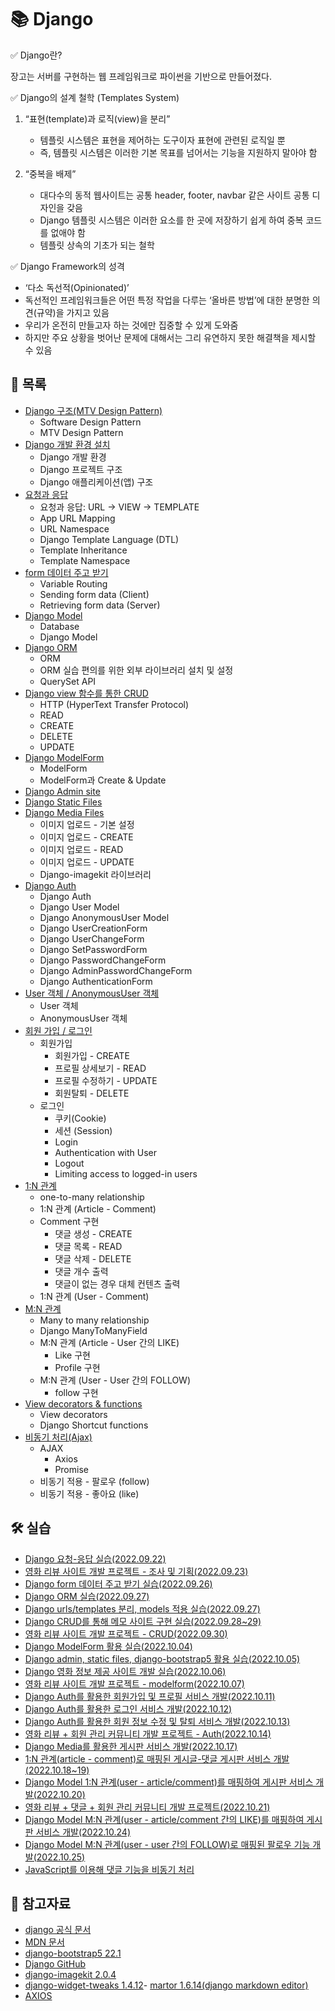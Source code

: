 # 📚 Django

✅ Django란?

장고는 서버를 구현하는 웹 프레임워크로 파이썬을 기반으로 만들어졌다. 

✅ Django의 설계 철학 (Templates System)

1. “표현(template)과 로직(view)을 분리”
   - 템플릿 시스템은 표현을 제어하는 도구이자 표현에 관련된 로직일 뿐
   - 즉, 템플릿 시스템은 이러한 기본 목표를 넘어서는 기능을 지원하지 말아야 함

2. “중복을 배제”
   - 대다수의 동적 웹사이트는 공통 header, footer, navbar 같은 사이트 공통 디자인을 갖음
   - Django 템플릿 시스템은 이러한 요소를 한 곳에 저장하기 쉽게 하여 중복 코드를 없애야 함
   - 템플릿 상속의 기초가 되는 철학

✅ Django Framework의 성격

- ‘다소 독선적(Opinionated)’
- 독선적인 프레임워크들은 어떤 특정 작업을 다루는 ‘올바른 방법’에 대한 분명한 의견(규약)을 가지고 있음
- 우리가 온전히 만들고자 하는 것에만 집중할 수 있게 도와줌
- 하지만 주요 상황을 벗어난 문제에 대해서는 그리 유연하지 못한 해결책을 제시할 수 있음



## 📃 목록

- [Django 구조(MTV Design Pattern)](https://github.com/hyejinny97/TIL/blob/master/Django/mtv.md)
  - Software Design Pattern
  - MTV Design Pattern
- [Django 개발 환경 설치](https://github.com/hyejinny97/TIL/blob/master/Django/environment.md)
  - Django 개발 환경
  - Django 프로젝트 구조
  - Django 애플리케이션(앱) 구조
- [요청과 응답](https://github.com/hyejinny97/TIL/blob/master/Django/request_response.md)
  - 요청과 응답: URL → VIEW → TEMPLATE
  - App URL Mapping
  - URL Namespace
  - Django Template Language (DTL)
  - Template Inheritance
  - Template Namespace
- [form 데이터 주고 받기](https://github.com/hyejinny97/TIL/blob/master/Django/form_data.md)
  - Variable Routing
  - Sending form data (Client)
  - Retrieving form data (Server)
- [Django Model](https://github.com/hyejinny97/TIL/blob/master/Django/model.md)
  - Database
  - Django Model
- [Django ORM](https://github.com/hyejinny97/TIL/blob/master/Django/orm.md)
  - ORM
  - ORM 실습 편의를 위한 외부 라이브러리 설치 및 설정
  - QuerySet API
- [Django view 함수를 통한 CRUD](https://github.com/hyejinny97/TIL/blob/master/Django/crud.md)
  - HTTP (HyperText Transfer Protocol)
  - READ
  - CREATE
  - DELETE
  - UPDATE
- [Django ModelForm](https://github.com/hyejinny97/TIL/blob/master/Django/model_form.md)
  - ModelForm
  - ModelForm과 Create & Update
- [Django Admin site](https://github.com/hyejinny97/TIL/blob/master/Django/admin.md)
- [Django Static Files](https://github.com/hyejinny97/TIL/blob/master/Django/static_files.md)
- [Django Media Files](https://github.com/hyejinny97/TIL/blob/master/Django/media_files.md)
  - 이미지 업로드 - 기본 설정
  - 이미지 업로드 - CREATE
  - 이미지 업로드 - READ
  - 이미지 업로드 - UPDATE
  - Django-imagekit 라이브러리
- [Django Auth](https://github.com/hyejinny97/TIL/blob/master/Django/auth.md)
  - Django Auth
  - Django User Model
  - Django AnonymousUser Model
  - Django UserCreationForm
  - Django UserChangeForm
  - Django SetPasswordForm
  - Django PasswordChangeForm
  - Django AdminPasswordChangeForm
  - Django AuthenticationForm
- [User 객체 / AnonymousUser 객체](https://github.com/hyejinny97/TIL/blob/master/Django/user_objects.md)
  - User 객체
  - AnonymousUser 객체
- [회원 가입 / 로그인](https://github.com/hyejinny97/TIL/blob/master/Django/signup_signin.md)
  - 회원가입
    - 회원가입 - CREATE
    - 프로필 상세보기 - READ
    - 프로필 수정하기 - UPDATE
    - 회원탈퇴 - DELETE
  - 로그인
    - 쿠키(Cookie)
    - 세션 (Session)
    - Login
    - Authentication with User
    - Logout
    - Limiting access to logged-in users
- [1:N 관계](https://github.com/hyejinny97/TIL/blob/master/Django/foreign_key.md)
  - one-to-many relationship
  - 1:N 관계 (Article - Comment)
  - Comment 구현 
    - 댓글 생성 - CREATE
    - 댓글 목록 - READ
    - 댓글 삭제 - DELETE
    - 댓글 개수 출력
    - 댓글이 없는 경우 대체 컨텐츠 출력
  - 1:N 관계 (User - Comment)
- [M:N 관계](https://github.com/hyejinny97/TIL/blob/master/Django/MN_relationship.md)
  - Many to many relationship
  - Django ManyToManyField
  - M:N 관계 (Article - User 간의 LIKE)
    - Like 구현
    - Profile 구현 
  - M:N 관계 (User - User 간의 FOLLOW)
    - follow 구현
- [View decorators & functions](https://github.com/hyejinny97/TIL/blob/master/Django/decorators.md)
  - View decorators
  - Django Shortcut functions
- [비동기 처리(Ajax)](https://github.com/hyejinny97/TIL/blob/master/Django/ajax.md)
  - AJAX
    - Axios
    - Promise
  - 비동기 적용 - 팔로우 (follow)
  - 비동기 적용 - 좋아요 (like)




## 🛠 실습
- [Django 요청-응답 실습(2022.09.22)](https://github.com/hyejinny97/TIL/blob/master/Django/practice/practice_01)
- [영화 리뷰 사이트 개발 프로젝트 - 조사 및 기획(2022.09.23)](https://github.com/hyejinny97/TIL/blob/master/Django/practice/pr_01)
- [Django form 데이터 주고 받기 실습(2022.09.26)](https://github.com/hyejinny97/TIL/blob/master/Django/practice/practice_02)
- [Django ORM 실습(2022.09.27)](https://github.com/hyejinny97/TIL/blob/master/Django/practice/practice_03)
- [Django urls/templates 분리, models 적용 실습(2022.09.27)](https://github.com/hyejinny97/TIL/blob/master/Django/practice/practice_04)
- [Django CRUD를 통해 메모 사이트 구현 실습(2022.09.28~29)](https://github.com/hyejinny97/TIL/blob/master/Django/practice/practice_05)
- [영화 리뷰 사이트 개발 프로젝트 - CRUD(2022.09.30)](https://github.com/hyejinny97/movie_review_1)
- [Django ModelForm 활용 실습(2022.10.04)](https://github.com/hyejinny97/TIL/blob/master/Django/practice/practice_06)
- [Django admin, static files, django-bootstrap5 활용 실습(2022.10.05)](https://github.com/hyejinny97/TIL/blob/master/Django/practice/practice_07)
- [Django 영화 정보 제공 사이트 개발 실습(2022.10.06)](https://github.com/hyejinny97/TIL/blob/master/Django/practice/practice_08)
- [영화 리뷰 사이트 개발 프로젝트 - modelform(2022.10.07)](https://github.com/hyejinny97/movie_review_2)
- [Django Auth를 활용한 회원가입 및 프로필 서비스 개발(2022.10.11)](https://github.com/hyejinny97/TIL/blob/master/Django/practice/practice_09)
- [Django Auth를 활용한 로그인 서비스 개발(2022.10.12)](https://github.com/hyejinny97/TIL/blob/master/Django/practice/practice_10)
- [Django Auth를 활용한 회원 정보 수정 및 탈퇴 서비스 개발(2022.10.13)](https://github.com/hyejinny97/practice_11)
- [영화 리뷰 + 회원 관리 커뮤니티 개발 프로젝트 - Auth(2022.10.14)](https://github.com/hyejinny97/movie-account)
- [Django Media를 활용한 게시판 서비스 개발(2022.10.17)](https://github.com/hyejinny97/TIL/blob/master/Django/practice/practice_12)
- [1:N 관계(article - comment)로 매핑된 게시글-댓글 게시판 서비스 개발(2022.10.18~19)](https://github.com/hyejinny97/TIL/blob/master/Django/practice/practice_13)
- [Django Model 1:N 관계(user - article/comment)를 매핑하여 게시판 서비스 개발(2022.10.20)](https://github.com/hyejinny97/TIL/blob/master/Django/practice/practice_14)
- [영화 리뷰 + 댓글 + 회원 관리 커뮤니티 개발 프로젝트(2022.10.21)](https://github.com/hyejinny97/movie-community)
- [Django Model M:N 관계(user - article/comment 간의 LIKE)를 매핑하여 게시판 서비스 개발(2022.10.24)](https://github.com/hyejinny97/TIL/blob/master/Django/practice/practice_14)
- [Django Model M:N 관계(user - user 간의 FOLLOW)로 매핑된 팔로우 기능 개발(2022.10.25)](https://github.com/hyejinny97/TIL/blob/master/Django/practice/practice_14)
- [JavaScript를 이용해 댓글 기능을 비동기 처리](https://github.com/hyejinny97/TIL/blob/master/Django/practice/practice_14)


## 🔎 참고자료
- [django 공식 문서](https://www.djangoproject.com/)
- [MDN 문서](https://developer.mozilla.org/en-US/docs/Learn/Server-side)
- [django-bootstrap5 22.1](https://pypi.org/project/django-bootstrap5/)
- [Django GitHub](https://github.com/django/django)
- [django-imagekit 2.0.4](https://pypi.org/project/django-imagekit/2.0.4/)
- [django-widget-tweaks 1.4.12](https://pypi.org/project/django-widget-tweaks/)- [martor 1.6.14(django markdown editor)](https://pypi.org/project/martor/)
- [AXIOS](https://axios-http.com/)